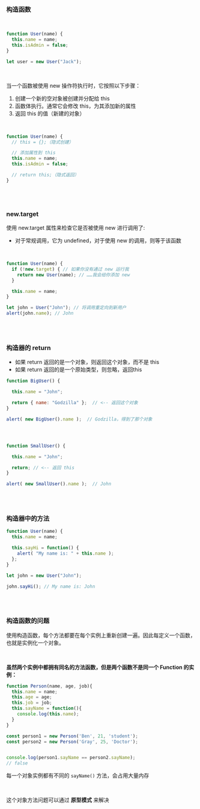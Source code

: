 ### 构造函数

<br>

```javascript
function User(name) {
  this.name = name;
  this.isAdmin = false;
}

let user = new User("Jack");
```

<br>

当一个函数被使用 new 操作符执行时，它按照以下步骤：

1. 创建一个新的空对象被创建并分配给 this
2. 函数体执行。通常它会修改 this，为其添加新的属性
3. 返回 this 的值（新建的对象）

<br>

```javascript
function User(name) {
  // this = {};（隐式创建）

  // 添加属性到 this
  this.name = name;
  this.isAdmin = false;

  // return this;（隐式返回）
}
```

<br>

<br>

### new.target

使用 new.target 属性来检查它是否被使用 new 进行调用了:

- 对于常规调用，它为 undefined，对于使用 new 的调用，则等于该函数

<br>

```javascript
function User(name) {
  if (!new.target) { // 如果你没有通过 new 运行我
    return new User(name); // ……我会给你添加 new
  }

  this.name = name;
}

let john = User("John"); // 将调用重定向到新用户
alert(john.name); // John
```

<br>

<br>


### 构造器的 return

- 如果 return 返回的是一个对象，则返回这个对象，而不是 this
- 如果 return 返回的是一个原始类型，则忽略，返回this

```javascript
function BigUser() {

  this.name = "John";

  return { name: "Godzilla" };  // <-- 返回这个对象
}

alert( new BigUser().name );  // Godzilla，得到了那个对象




function SmallUser() {

  this.name = "John";

  return; // <-- 返回 this
}

alert( new SmallUser().name );  // John
```

<br>

<br>

### 构造器中的方法

```javascript
function User(name) {
  this.name = name;

  this.sayHi = function() {
    alert( "My name is: " + this.name );
  };
}

let john = new User("John");

john.sayHi(); // My name is: John
```

<br>

<br>

### 构造函数的问题

使用构造函数，每个方法都要在每个实例上重新创建一遍。因此每定义一个函数，也就是实例化一个对象。

<br>

**虽然两个实例中都拥有同名的方法函数，但是两个函数不是同一个 Function 的实例：**

```javascript
function Person(name, age, job){
  this.name = name;
  this.age = age;
  this.job = job;
  this.sayName = function(){
    console.log(this.name);
  }
}

const person1 = new Person('Ben', 21, 'student');
const person2 = new Person('Gray', 25, 'Doctor');


console.log(person1.sayName == person2.sayName);
// false
```

每一个对象实例都有不同的 ```sayName()``` 方法，会占用大量内存

<br>

这个对象方法问题可以通过 **原型模式** 来解决